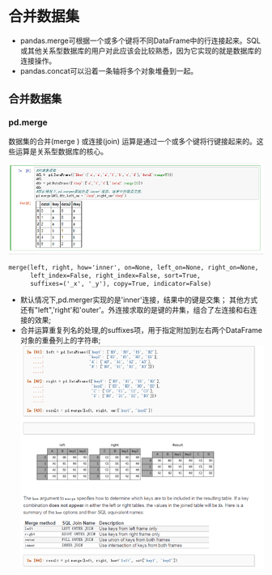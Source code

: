# 合并数据集

* pandas.merge可根据一个或多个键将不同DataFrame中的行连接起来。SQL或其他关系型数据库的用户对此应该会比较熟悉，因为它实现的就是数据库的连接操作。
* pandas.concat可以沿着一条轴将多个对象堆叠到一起。

## 合并数据集

### pd.merge

数据集的合并(merge ) 或连接(join) 运算是通过一个或多个键将行键接起来的。这些运算是关系型数据库的核心。

![](assets/markdown-img-paste-2017081413404331.png)

```
merge(left, right, how='inner', on=None, left_on=None, right_on=None,
      left_index=False, right_index=False, sort=True,
      suffixes=('_x', '_y'), copy=True, indicator=False)
```

* 默认情况下,pd.merger实现的是'inner'连接，结果中的键是交集；
其他方式还有"left",'right'和'outer'。外连接求取的是键的井集，组合了左连接和右连接的效果;
* 合并运算重复列名的处理,的suffixes项，用于指定附加到左右两个DataFrame对象的重叠列上的字符串;
![](assets/markdown-img-paste-20170814144251403.png)
